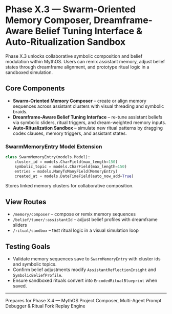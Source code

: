 # Phase X.3 — Swarm-Oriented Memory Composer, Dreamframe-Aware Belief Tuning Interface & Auto-Ritualization Sandbox

Phase X.3 unlocks collaborative symbolic composition and belief modulation within MythOS. Users can remix assistant memory, adjust belief states through dreamframe alignment, and prototype ritual logic in a sandboxed simulation.

## Core Components
- **Swarm-Oriented Memory Composer** – create or align memory sequences across assistant clusters with visual threading and symbolic braids.
- **Dreamframe-Aware Belief Tuning Interface** – re-tune assistant beliefs via symbolic sliders, ritual triggers, and dream-weighted memory inputs.
- **Auto-Ritualization Sandbox** – simulate new ritual patterns by dragging codex clauses, memory triggers, and assistant states.

### SwarmMemoryEntry Model Extension
```python
class SwarmMemoryEntry(models.Model):
    cluster_id = models.CharField(max_length=150)
    symbolic_topic = models.CharField(max_length=150)
    entries = models.ManyToManyField(MemoryEntry)
    created_at = models.DateTimeField(auto_now_add=True)
```
Stores linked memory clusters for collaborative composition.

## View Routes
- `/memory/composer` – compose or remix memory sequences
- `/belief/tuner/:assistantId` – adjust belief profiles with dreamframe sliders
- `/ritual/sandbox` – test ritual logic in a visual simulation loop

## Testing Goals
- Validate memory sequences save to `SwarmMemoryEntry` with cluster ids and symbolic topics.
- Confirm belief adjustments modify `AssistantReflectionInsight` and `SymbolicBeliefProfile`.
- Ensure sandboxed rituals convert into `EncodedRitualBlueprint` when saved.

---
Prepares for Phase X.4 — MythOS Project Composer, Multi-Agent Prompt Debugger & Ritual Fork Replay Engine
